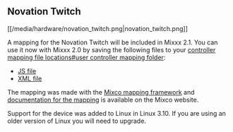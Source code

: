 ## Novation Twitch

[[/media/hardware/novation_twitch.png|novation\_twitch.png]]

A mapping for the Novation Twitch will be included in Mixxx 2.1. You can
use it now with Mixxx 2.0 by saving the following files to your
[controller mapping file locations\#user controller mapping
folder](controller-mapping-file-locations.md#user%20controller%20mapping%20folder):

  - [JS
    file](https://raw.githubusercontent.com/mixxxdj/mixxx/master/res/controllers/novation_twitch.mixco.output.js)
  - [XML
    file](https://raw.githubusercontent.com/mixxxdj/mixxx/master/res/controllers/novation_twitch.mixco.output.midi.xml)

The mapping was made with the [Mixco mapping
framework](https://sinusoid.es/mixco/) and [documentation for the
mapping](https://sinusoid.es/mixco/script/novation_twitch.mixco.html) is
available on the Mixco website.

Support for the device was added to Linux in Linux 3.10. If you are
using an older version of Linux you will need to upgrade.
